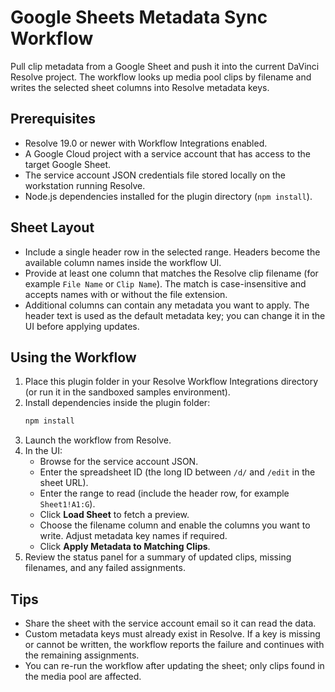 # Google Sheets Metadata Sync Workflow

Pull clip metadata from a Google Sheet and push it into the current DaVinci Resolve project. The workflow looks up media pool clips by filename and writes the selected sheet columns into Resolve metadata keys.

## Prerequisites
- Resolve 19.0 or newer with Workflow Integrations enabled.
- A Google Cloud project with a service account that has access to the target Google Sheet.
- The service account JSON credentials file stored locally on the workstation running Resolve.
- Node.js dependencies installed for the plugin directory (`npm install`).

## Sheet Layout
- Include a single header row in the selected range. Headers become the available column names inside the workflow UI.
- Provide at least one column that matches the Resolve clip filename (for example `File Name` or `Clip Name`). The match is case-insensitive and accepts names with or without the file extension.
- Additional columns can contain any metadata you want to apply. The header text is used as the default metadata key; you can change it in the UI before applying updates.

## Using the Workflow
1. Place this plugin folder in your Resolve Workflow Integrations directory (or run it in the sandboxed samples environment).
2. Install dependencies inside the plugin folder:
   ```bash
   npm install
   ```
3. Launch the workflow from Resolve.
4. In the UI:
   - Browse for the service account JSON.
   - Enter the spreadsheet ID (the long ID between `/d/` and `/edit` in the sheet URL).
   - Enter the range to read (include the header row, for example `Sheet1!A1:G`).
   - Click **Load Sheet** to fetch a preview.
   - Choose the filename column and enable the columns you want to write. Adjust metadata key names if required.
   - Click **Apply Metadata to Matching Clips**.
5. Review the status panel for a summary of updated clips, missing filenames, and any failed assignments.

## Tips
- Share the sheet with the service account email so it can read the data.
- Custom metadata keys must already exist in Resolve. If a key is missing or cannot be written, the workflow reports the failure and continues with the remaining assignments.
- You can re-run the workflow after updating the sheet; only clips found in the media pool are affected.
